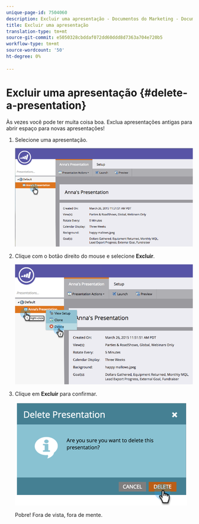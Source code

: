 ```yaml
---
unique-page-id: 7504060
description: Excluir uma apresentação - Documentos do Marketing - Documentação do produto
title: Excluir uma apresentação
translation-type: tm+mt
source-git-commit: e5050328cbddaf072dd60ddd8d7363a704e720b5
workflow-type: tm+mt
source-wordcount: '50'
ht-degree: 0%

---
```



# Excluir uma apresentação {#delete-a-presentation}

Às vezes você pode ter muita coisa boa. Exclua apresentações antigas para abrir espaço para novas apresentações!

1. Selecione uma apresentação.

   ![](assets/image2015-3-26-12-3a26-3a41.png)

1. Clique com o botão direito do mouse e selecione **Excluir**.

   ![](assets/image2015-3-26-12-3a26-3a51.png)

1. Clique em **Excluir** para confirmar.

   ![](assets/image2015-3-20-16-3a21-3a10.png)

   Pobre! Fora de vista, fora de mente.
